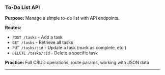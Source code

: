 ### To-Do List API
**Purpose:** Manage a simple to-do list with API endpoints.

**Routes:**
- `POST /tasks` - Add a task
- `GET /tasks` - Retrieve all tasks
- `PUT /tasks/:id` - Update a task (mark as complete, etc.)
- `DELETE /tasks/:id` - Delete a specific task

**Practice:** Full CRUD operations, route params, working with JSON data

---